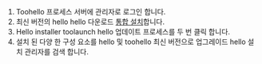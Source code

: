 1. Toohello 프로세스 서버에 관리자로 로그인 합니다.
2. 최신 버전의 hello hello 다운로드 [통합 설치](http://aka.ms/unifiedinstaller)합니다.
3. Hello installer toolaunch hello 업데이트 프로세스를 두 번 클릭 합니다.
4. 설치 된 다양 한 구성 요소를 hello 및 toohello 최신 버전으로 업그레이드 hello 설치 관리자를 검색 합니다.
